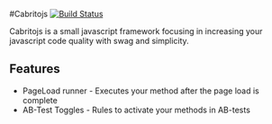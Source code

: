 #Cabritojs
[![Build Status](https://travis-ci.org/renatoluna/cabritojs.svg)](https://travis-ci.org/renatoluna/cabritojs)

Cabritojs is a small javascript framework focusing in increasing your javascript code quality with swag and simplicity.

## Features ##
* PageLoad runner - Executes your method after the page load is complete
* AB-Test Toggles - Rules to activate your methods in AB-tests